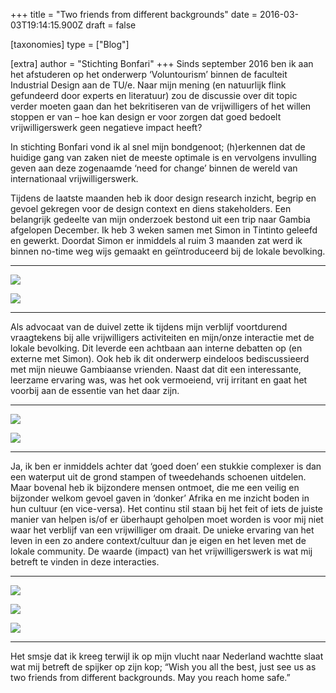 +++
title = "Two friends from different backgrounds"
date = 2016-03-03T19:14:15.900Z
draft = false

[taxonomies]
type = ["Blog"]

[extra]
author = "Stichting Bonfari"
+++
Sinds september 2016 ben ik aan het afstuderen op het onderwerp ‘Voluntourism’ binnen de faculteit Industrial Design aan de TU/e. Naar mijn mening (en natuurlijk flink gefundeerd door experts en literatuur) zou de discussie over dit topic verder moeten gaan dan het bekritiseren van de vrijwilligers of het willen stoppen er van – hoe kan design er voor zorgen dat goed bedoelt vrijwilligerswerk geen negatieve impact heeft?<!-- more -->

In stichting Bonfari vond ik al snel mijn bondgenoot; (h)erkennen dat de huidige gang van zaken niet de meeste optimale is en vervolgens invulling geven aan deze zogenaamde ‘need for change’ binnen de wereld van internationaal vrijwilligerswerk.

Tijdens de laatste maanden heb ik door design research inzicht, begrip en gevoel gekregen voor de design context en diens stakeholders. Een belangrijk gedeelte van mijn onderzoek bestond uit een trip naar Gambia afgelopen December. Ik heb 3 weken samen met Simon in Tintinto geleefd en gewerkt. Doordat Simon er inmiddels al ruim 3 maanden zat werd ik binnen no-time weg wijs gemaakt en geïntroduceerd bij de lokale bevolking.

- - -

![](https://bonfari.nl/img/Blog/blogpost_joes_4.jpg)

![](https://bonfari.nl/img/Blog/blogpost_joes_5.jpg)

- - -

Als advocaat van de duivel zette ik tijdens mijn verblijf voortdurend vraagtekens bij alle vrijwilligers activiteiten en mijn/onze interactie met de lokale bevolking. Dit leverde een achtbaan aan interne debatten op (en externe met Simon). Ook heb ik dit onderwerp eindeloos bediscussieerd met mijn nieuwe Gambiaanse vrienden. Naast dat dit een interessante, leerzame ervaring was, was het ook vermoeiend, vrij irritant en gaat het voorbij aan de essentie van het daar zijn.

- - -

![](https://bonfari.nl/img/Blog/blogpost_joes_7.jpg)

![](https://bonfari.nl/img/Blog/blogpost_joes_1.jpg)

- - -

Ja, ik ben er inmiddels achter dat ‘goed doen’ een stukkie complexer is dan een waterput uit de grond stampen of tweedehands schoenen uitdelen. Maar bovenal heb ik bijzondere mensen ontmoet, die me een veilig en bijzonder welkom gevoel gaven in ‘donker’ Afrika en me inzicht boden in hun cultuur (en vice-versa). Het continu stil staan bij het feit of iets de juiste manier van helpen is/of er überhaupt geholpen moet worden is voor mij niet waar het verblijf van een vrijwilliger om draait. De unieke ervaring van het leven in een zo andere context/cultuur dan je eigen en het leven met de lokale community. De waarde (impact) van het vrijwilligerswerk is wat mij betreft te vinden in deze interacties.

- - -

![](https://bonfari.nl/img/Blog/blogpost_joes_3.jpg)

![](https://bonfari.nl/img/Blog/blogpost_joes_2.jpg)

![](https://bonfari.nl/img/Blog/blogpost_joes_6.jpg)

- - -

Het smsje dat ik kreeg terwijl ik op mijn vlucht naar Nederland wachtte slaat wat mij betreft de spijker op zijn kop; “Wish you all the best, just see us as two friends from different backgrounds. May you reach home safe.”